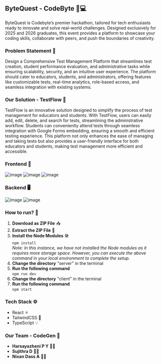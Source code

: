 ## ByteQuest - CodeByte 🚀💻  
ByteQuest is Codebyte’s premier hackathon, tailored for tech enthusiasts ready to innovate and solve real-world challenges. Designed exclusively for 2025 and 2026 graduates, this event provides a platform to showcase your coding skills, collaborate with peers, and push the boundaries of creativity.  

### Problem Statement 📝  
Design a Comprehensive Test Management Platform that streamlines test creation, student performance evaluation, and administrative tasks while ensuring scalability, security, and an intuitive user experience. The platform should cater to educators, students, and administrators, offering features like customizable tests, real-time analytics, role-based access, and seamless integration with existing systems.  

### Our Solution - TestFlow 🌊  
TestFlow is an innovative solution designed to simplify the process of test management for educators and students. With TestFlow, users can easily add, edit, delete, and search for tests, streamlining the administrative workflow. Students can conveniently attend tests through seamless integration with Google Forms embedding, ensuring a smooth and efficient testing experience. This platform not only enhances the ease of managing and taking tests but also provides a user-friendly interface for both educators and students, making test management more efficient and accessible.  

### Frontend 🎨  
![image](https://github.com/user-attachments/assets/77fdc840-c269-4fdc-8915-3788ff9bbb28)
![image](https://github.com/user-attachments/assets/2a37c643-8c94-4152-9525-191d4fed9b8d)
![image](https://github.com/user-attachments/assets/d31a4baf-17f2-4796-95db-0c8f41d1b7c6)



### **Backend** 🖥️  
![image](https://github.com/user-attachments/assets/b420e23b-1fc2-422e-8cee-8a5cc39777cc)
![image](https://github.com/user-attachments/assets/a6317a81-02e0-47a5-b998-447cdfec16a5)


### How to run? 🚀  
1. **Download as ZIP File** 📥  
2. **Extract the ZIP File** 📂  
3. **Install the Node Modules** 🛠️  
   `npm install`  
   *Note: In this instance, we have not installed the Node modules as it requires more storage space. However, you can execute the above command in your local environment to complete the setup.*  
4. **Change the directory** "server" in the terminal  
5. **Run the following command**  
   `npm run dev`  
6. **Change the directory** "client" in the terminal  
7. **Run the following command**  
   `npm start`  

### **Tech Stack** ⚙️  
 
- React ⚛️  
- TailwindCSS 🎨   
- TypeScript 💡  

### **Our Team - CodeGen** 👥  
- **Harsayazheni P Y** 👩‍💻  
- **Sujithra D** 👩‍💻  
- **Nixan Dass A** 👨‍💻


